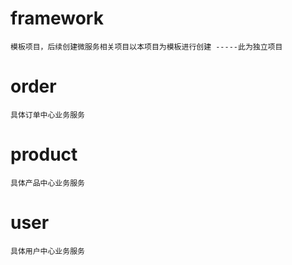 # framework
    模板项目，后续创建微服务相关项目以本项目为模板进行创建 -----此为独立项目
# order
    具体订单中心业务服务
# product
    具体产品中心业务服务
# user
    具体用户中心业务服务